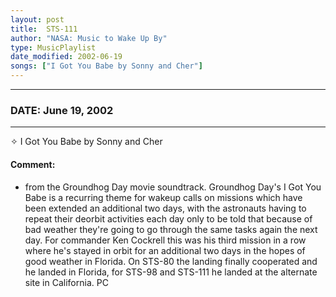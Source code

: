 ```yaml
---
layout: post
title:  STS-111
author: "NASA: Music to Wake Up By"
type: MusicPlaylist
date_modified: 2002-06-19
songs: ["I Got You Babe by Sonny and Cher"]
---
```


----
### DATE: June 19, 2002
----
✧ I Got You Babe by Sonny and Cher

#### Comment:
* from the Groundhog Day movie soundtrack. Groundhog Day's I Got You Babe is a recurring theme for wakeup calls on missions which have been extended an additional two days, with the astronauts having to repeat their deorbit activities each day only to be told that because of bad weather they're going to go through the same tasks again the next day. For commander Ken Cockrell this was his third mission in a row where he's stayed in orbit for an additional two days in the hopes of good weather in Florida. On STS-80 the landing finally cooperated and he landed in Florida, for STS-98 and STS-111 he landed at the alternate site in California. PC



<br/>
<center>
	<a target="_blank"
	   href="https://twitter.com/intent/tweet?hashtags=Space,NASA,Playlist,NASAWakeupCalls,SpaceProgram&text=🚀 {{ page.author}}, '{{ page.songs.first }}' {{ page.title }}, {{ page.date | date: '%B %d, %Y' }}. {{ site.url }}{{ page.url }}&via=nasawakeupcalls"><i class="fab fa-twitter" alt="Tweet this page" style="font-size: 1.3em;"></i></a>
	&nbsp; 	<i class="fas fa-user-astronaut" style="font-size: 1.5em;"></i> &nbsp;
    <a id="custom_amazon_link"
       type="amzn" search="#"
       category="popular music">
    <i class="fab fa-amazon" style="font-size: 1.3em;"></i></a>
</center>

<!-- Randomly resolve an individual entry from a song array -->
<script src="/assets/javascript/seedrandom.min.js"></script>
<script>
  var wake_me_up = ["I Got You Babe by Sonny and Cher"];
  var prng = new Math.seedrandom();
  function randomSong() {
    song = wake_me_up[Math.floor(Math.random() * wake_me_up.length)];
    var amazon_link = document.getElementById("custom_amazon_link");
    amazon_link.setAttribute("search", song);
  }
  window.onload = randomSong();
</script>
